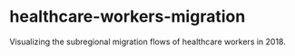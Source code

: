# healthcare-workers-migration
Visualizing the subregional migration flows of healthcare workers in 2018.
